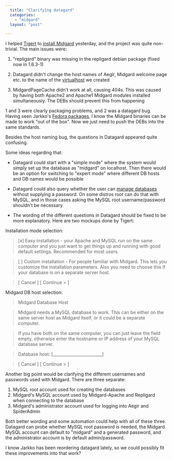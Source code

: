 ```yaml
---
  title: "Clarifying datagard"
  categories: 
    - "midgard"
  layout: "post"

---
```

I helped [Tigert][1] to [install Midgard][2] yesterday, and the project was
quite non-trivial. The main issues were:

1. "repligard" binary was missing in the repligard debian package (fixed now in 1.6.3-1)

2. Datagard didn't change the host names of Aegir, Midgard welcome page etc. to the name of the [virtualhost][4] we created

3. MidgardPageCache didn't work at all, causing 404s. This was caused by having both Apache2 and Apache1 Midgard modules installed simultaneously. The DEBs should prevent this from happening

1 and 3 were clearly packaging problems, and 2 was a datagard bug. Having seen Jarkko's [Fedora packages][3], I know the Midgard binaries
can be made to work "out of the box". Now we just need to push
the DEBs into the same standards.

Besides the host naming bug, the questions in Datagard appeared quite
confusing.

Some ideas regarding that:

* Datagard could start with a "simple mode" where the system would
  simply set up the database as "midgard" on localhost. Then there
  would be an option for switching to "expert mode" where different
  DB hosts and DB names would be possible

* Datagard could also query whether the user can [manage databases][5]
  without supplying a password. On some distros root can do that
  with MySQL, and in those cases asking the MySQL root username/password
  shouldn't be necessary

* The wording of the different questions in Datagard should be fixed
  to be more explanatory. Here are two mockups done by Tigert:

Installation mode selection:

> [x] Easy installation - your Apache and
   MySQL run on the same computer and
   you just want to get things up and
   running with good default settings.
   Recommended for most users.

> [ ] Custom installation - For people
    familiar with Midgard. This lets
   you customize the installation
   parameters. Also you need to choose
   this if your database is on a
   separate server host.

>    [ Cancel ] [ Continue > ]

Midgard DB host selection:

>    Midgard Database Host

>    Midgard needs a MySQL database to work.
    This can  be either  on the  same server
    host as Midgard itself,  or it  could be
    a separate computer.

>    If you have  both on the  same computer,
    you  can just  leave  the  field  empty,
    otherwise  enter  the  hostname  or  IP
    address  of your MySQL database server.

>    Database host: [________________________]

>    [ Cancel ] [ Continue > ]

Another big point would be clarifying the different usernames and passwords used with Midgard. There are three separate:

1. MySQL root account used for creating the databases
2. Midgard's MySQL account used by Midgard-Apache and Repligard when connecting to 
   the database
3. Midgard's administrator account used for logging into Aegir and SpiderAdmin

Both better wording and some automation could help with all of these three. Datagard can probe whether MySQL root password is needed, the Midgard MySQL account can default to "midgard" and a generated password, and the administrator account is by default admin/password.

I know Jarkko has been reordering datagard lately, so we could possibly fit these improvements into that work?

[1]: http://www.tigert.com/
[2]: http://www.midgard-project.org/documentation/installation/distros/debian.html
[3]: http://www.midgard-project.org/documentation/installation/distros/fedora.html
[4]: http://www.midgard-project.org/documentation/installation/vhost.html
[5]: http://www.midgard-project.org/documentation/installation/database.html